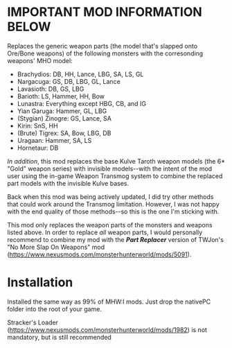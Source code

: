 # IMPORTANT MOD INFORMATION BELOW

Replaces the generic weapon parts (the model that's slapped onto Ore/Bone weapons) of the following monsters with the corresonding weapons' MHO model:
* Brachydios: DB, HH, Lance, LBG, SA, LS, GL
* Nargacuga: GS, DB, LBG, GL, Lance
* Lavasioth: DB, GS, LBG
* Barioth: LS, Hammer, HH, Bow
* Lunastra: Everything except HBG, CB, and IG
* Yian Garuga: Hammer, GL, LBG
* (Stygian) Zinogre: GS, Lance, SA
* Kirin: SnS, HH
* (Brute) Tigrex: SA, Bow, LBG, DB
* Uragaan: Hammer, SA, LS
* Hornetaur: DB

*In addition*, this mod replaces the base Kulve Taroth weapon models (the 6* "Gold" weapon series) with invisible models--with the intent of the mod user using the in-game Weapon Transmog system to combine the replaced part models with the invisible Kulve bases.

Back when this mod was being actively updated, I did try other methods that could work around the Transmog limitation. However, I was not happy with the end quality of those methods--so this is the one I'm sticking with.

This mod only replaces the weapon parts of the monsters and weapons listed above. In order to replace *all* weapon parts, I would personally recommend to combine my mod with the ***Part Replacer*** version of TWJon's "No More Slap On Weapons" mod (https://www.nexusmods.com/monsterhunterworld/mods/5091).

# Installation
Installed the same way as 99% of MHW:I mods. Just drop the nativePC folder into the root of your game.

Stracker's Loader (https://www.nexusmods.com/monsterhunterworld/mods/1982) is not mandatory, but is still recommended

